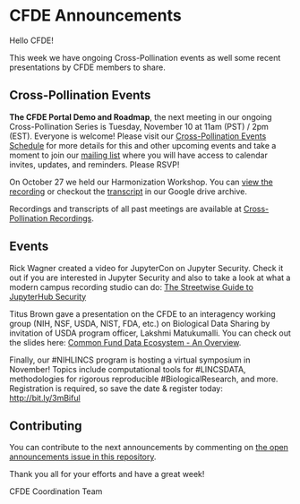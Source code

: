 # CFDE Announcements

Hello CFDE!

This week we have ongoing Cross-Pollination events as well some recent presentations by CFDE members to share.

## Cross-Pollination Events

**The CFDE Portal Demo and Roadmap**, the next meeting in our ongoing Cross-Pollination Series is Tuesday, November 10 at 11am (PST) / 2pm (EST). Everyone is welcome! Please visit our [Cross-Pollination Events Schedule](https://docs.google.com/spreadsheets/d/1hQAeOLkivUZZnwZ_KxfGw3neezMaWbrPk9nnFiKfQGA/edit#gid=1089477257) for more details for this and other upcoming events and take a moment to join our [mailing list](https://crosspollinationevents.groups.io/g/main) where you will have access to calendar invites, updates, and reminders. Please RSVP!

On October 27 we held our Harmonization Workshop. You can [view the recording](https://drive.google.com/file/d/1x5geSLbAVGDEV7-4HNd40ShHg_zkaH91/view) or checkout the [transcript](https://drive.google.com/file/d/1xSp27dEotZiQqaADuvdYQPpdigVlqlHa/view?usp=sharing) in our Google drive archive.

Recordings and transcripts of all past meetings are available at [Cross-Pollination Recordings](https://drive.google.com/drive/folders/1_gGAUBzA5uigfwnK2S3plC309Ddt9HYT?usp=sharing).

## Events

Rick Wagner created a video for JupyterCon on Jupyter Security. Check it out if you are interested in Jupyter Security and also to take a look at what a modern campus recording studio can do: [The Streetwise Guide to JupyterHub Security](https://www.youtube.com/watch?v=CLnL5Vyh3Mc&amp;t=4s)

Titus Brown gave a presentation on the CFDE to an interagency working group (NIH, NSF, USDA, NIST, FDA, etc.) on Biological Data Sharing by invitation of USDA program officer, Lakshmi Matukumalli. You can check out the slides here: [Common Fund Data Ecosystem - An Overview](https://osf.io/uwdvt/).

Finally, our #NIHLINCS program is hosting a virtual symposium in November! Topics include computational tools for #LINCSDATA, methodologies for rigorous reproducible #BiologicalResearch, and more. Registration is required, so save the date & register today: http://bit.ly/3mBiful

## Contributing

You can contribute to the next announcements by commenting on [the open announcements issue in this repository](https://github.com/nih-cfde/announcements/issues?utf8=%E2%9C%93&q=is%3Aissue+is%3Aopen+Announcements).

Thank you all for your efforts and have a great week!

CFDE Coordination Team
